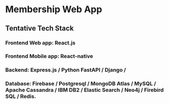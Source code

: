 # Membership Web App

## Tentative Tech Stack

### Frontend Web app: React.js

### Frontend Mobile app: React-native

### Backend: Express.js / Python FastAPI / Django / 

### Database: Firebase / Postgresql / MongoDB Atlas / MySQL / Apache Cassandra / IBM DB2 / Elastic Search / Neo4j / Firebird SQL / Redis.
